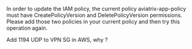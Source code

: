 In order to update the IAM policy, the current policy aviatrix-app-policy must have CreatePolicyVersion and DeletePolicyVersion permissions. Please add those two policies in your current policy and then try this operation again.

Add 1194 UDP to VPN SG in AWS, why ?